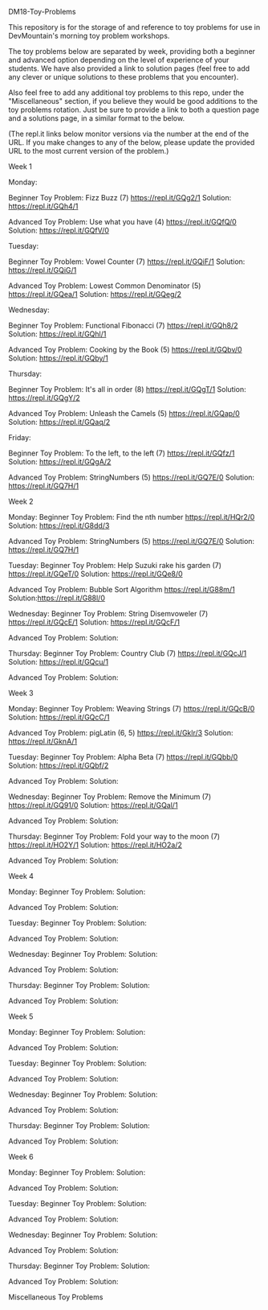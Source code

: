 DM18-Toy-Problems

This repository is for the storage of and reference to toy problems for use in DevMountain's morning toy problem workshops.

The toy problems below are separated by week, providing both a beginner and advanced option depending on the level of experience of your students. We have also provided a link to solution pages (feel free to add any clever or unique solutions to these problems that you encounter).

Also feel free to add any additional toy problems to this repo, under the "Miscellaneous" section, if you believe they would be good additions to the toy problems rotation. Just be sure to provide a link to both a question page and a solutions page, in a similar format to the below.

(The repl.it links below monitor versions via the number at the end of the URL. If you make changes to any of the below, please update the provided URL to the most current version of the problem.)

Week 1

Monday:

Beginner Toy Problem: Fizz Buzz (7) https://repl.it/GQg2/1
Solution: https://repl.it/GQh4/1

Advanced Toy Problem: Use what you have (4) https://repl.it/GQfQ/0
Solution: https://repl.it/GQfV/0

Tuesday:

Beginner Toy Problem: Vowel Counter (7) https://repl.it/GQiF/1
Solution: https://repl.it/GQiG/1

Advanced Toy Problem: Lowest Common Denominator (5) https://repl.it/GQea/1
Solution: https://repl.it/GQeg/2

Wednesday:

Beginner Toy Problem: Functional Fibonacci (7) https://repl.it/GQh8/2
Solution: https://repl.it/GQhl/1

Advanced Toy Problem: Cooking by the Book (5) https://repl.it/GQbv/0
Solution: https://repl.it/GQby/1

Thursday:

Beginner Toy Problem: It's all in order (8) https://repl.it/GQgT/1
Solution: https://repl.it/GQgY/2

Advanced Toy Problem: Unleash the Camels (5) https://repl.it/GQap/0
Solution: https://repl.it/GQaq/2

Friday:

Beginner Toy Problem: To the left, to the left (7) https://repl.it/GQfz/1
Solution: https://repl.it/GQgA/2

Advanced Toy Problem: StringNumbers (5) https://repl.it/GQ7E/0
Solution: https://repl.it/GQ7H/1

Week 2

Monday:
Beginner Toy Problem: Find the nth number https://repl.it/HQr2/0
Solution: https://repl.it/G8dd/3

Advanced Toy Problem: StringNumbers (5) https://repl.it/GQ7E/0
Solution: https://repl.it/GQ7H/1

Tuesday:
Beginner Toy Problem: Help Suzuki rake his garden (7) https://repl.it/GQeT/0
Solution: https://repl.it/GQe8/0

Advanced Toy Problem: Bubble Sort Algorithm https://repl.it/G88m/1
Solution:https://repl.it/G88l/0

Wednesday:
Beginner Toy Problem: String Disemvoweler (7) https://repl.it/GQcE/1
Solution: https://repl.it/GQcF/1

Advanced Toy Problem:
Solution:

Thursday:
Beginner Toy Problem: Country Club (7) https://repl.it/GQcJ/1
Solution: https://repl.it/GQcu/1

Advanced Toy Problem:
Solution:

Week 3

Monday:
Beginner Toy Problem: Weaving Strings (7) https://repl.it/GQcB/0
Solution: https://repl.it/GQcC/1

Advanced Toy Problem: pigLatin (6, 5) https://repl.it/Gklr/3
Solution: https://repl.it/GknA/1

Tuesday:
Beginner Toy Problem: Alpha Beta (7) https://repl.it/GQbb/0
Solution: https://repl.it/GQbf/2

Advanced Toy Problem:
Solution:

Wednesday:
Beginner Toy Problem: Remove the Minimum (7) https://repl.it/GQ91/0
Solution: https://repl.it/GQal/1

Advanced Toy Problem:
Solution:

Thursday:
Beginner Toy Problem: Fold your way to the moon (7) https://repl.it/HO2Y/1
Solution: https://repl.it/HO2a/2

Advanced Toy Problem:
Solution:

Week 4

Monday:
Beginner Toy Problem:
Solution:

Advanced Toy Problem:
Solution:

Tuesday:
Beginner Toy Problem:
Solution:

Advanced Toy Problem:
Solution:

Wednesday:
Beginner Toy Problem:
Solution:

Advanced Toy Problem:
Solution:

Thursday:
Beginner Toy Problem:
Solution:

Advanced Toy Problem:
Solution:

Week 5

Monday:
Beginner Toy Problem:
Solution:

Advanced Toy Problem:
Solution:

Tuesday:
Beginner Toy Problem:
Solution:

Advanced Toy Problem:
Solution:

Wednesday:
Beginner Toy Problem:
Solution:

Advanced Toy Problem:
Solution:

Thursday:
Beginner Toy Problem:
Solution:

Advanced Toy Problem:
Solution:

Week 6

Monday:
Beginner Toy Problem:
Solution:

Advanced Toy Problem:
Solution:

Tuesday:
Beginner Toy Problem:
Solution:

Advanced Toy Problem:
Solution:

Wednesday:
Beginner Toy Problem:
Solution:

Advanced Toy Problem:
Solution:

Thursday:
Beginner Toy Problem:
Solution:

Advanced Toy Problem:
Solution:

Miscellaneous Toy Problems
